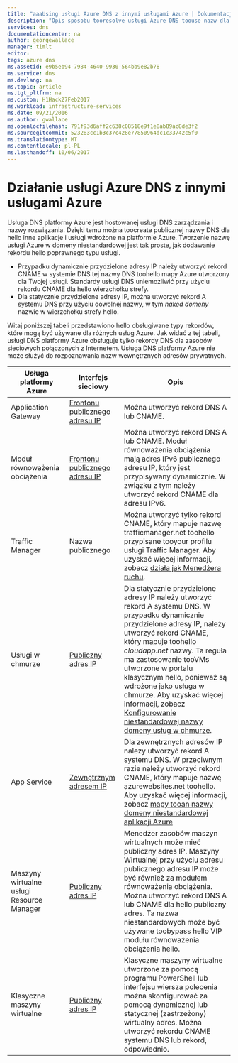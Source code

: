 ```yaml
---
title: "aaaUsing usługi Azure DNS z innymi usługami Azure | Dokumentacja firmy Microsoft"
description: "Opis sposobu tooresolve usługi Azure DNS toouse nazw dla innych usług Azure"
services: dns
documentationcenter: na
author: georgewallace
manager: timlt
editor: 
tags: azure dns
ms.assetid: e9b5eb94-7984-4640-9930-564bb9e82b78
ms.service: dns
ms.devlang: na
ms.topic: article
ms.tgt_pltfrm: na
ms.custom: H1Hack27Feb2017
ms.workload: infrastructure-services
ms.date: 09/21/2016
ms.author: gwallace
ms.openlocfilehash: 791f93d6aff2c638c08518e9f1e8ab89ac8de3f2
ms.sourcegitcommit: 523283cc1b3c37c428e77850964dc1c33742c5f0
ms.translationtype: MT
ms.contentlocale: pl-PL
ms.lasthandoff: 10/06/2017
---
```

# <a name="how-azure-dns-works-with-other-azure-services"></a>Działanie usługi Azure DNS z innymi usługami Azure

Usługa DNS platformy Azure jest hostowanej usługi DNS zarządzania i nazwy rozwiązania. Dzięki temu można toocreate publicznej nazwy DNS dla hello inne aplikacje i usługi wdrożone na platformie Azure. Tworzenie nazwę usługi Azure w domeny niestandardowej jest tak proste, jak dodawanie rekordu hello poprawnego typu usługi.

* Przypadku dynamicznie przydzielone adresy IP należy utworzyć rekord CNAME w systemie DNS tej nazwy DNS toohello mapy Azure utworzony dla Twojej usługi. Standardy usługi DNS uniemożliwić przy użyciu rekordu CNAME dla hello wierzchołku strefy.
* Dla statycznie przydzielone adresy IP, można utworzyć rekord A systemu DNS przy użyciu dowolnej nazwy, w tym *naked domeny* nazwie w wierzchołku strefy hello.

Witaj poniższej tabeli przedstawiono hello obsługiwane typy rekordów, które mogą być używane dla różnych usług Azure. Jak widać z tej tabeli, usługi DNS platformy Azure obsługuje tylko rekordy DNS dla zasobów sieciowych połączonych z Internetem. Usługa DNS platformy Azure nie może służyć do rozpoznawania nazw wewnętrznych adresów prywatnych.

| Usługa platformy Azure | Interfejs sieciowy | Opis |
| --- | --- | --- |
| Application Gateway |[Frontonu publicznego adresu IP](dns-custom-domain.md#public-ip-address) |Można utworzyć rekord DNS A lub CNAME. |
| Moduł równoważenia obciążenia |[Frontonu publicznego adresu IP](dns-custom-domain.md#public-ip-address)  |Można utworzyć rekord DNS A lub CNAME. Moduł równoważenia obciążenia mają adres IPv6 publicznego adresu IP, który jest przypisywany dynamicznie. W związku z tym należy utworzyć rekord CNAME dla adresu IPv6. |
| Traffic Manager |Nazwa publicznego |Można utworzyć tylko rekord CNAME, który mapuje nazwę trafficmanager.net toohello przypisane tooyour profilu usługi Traffic Manager. Aby uzyskać więcej informacji, zobacz [działa jak Menedżera ruchu](../traffic-manager/traffic-manager-overview.md#traffic-manager-example). |
| Usługi w chmurze |[Publiczny adres IP](dns-custom-domain.md#public-ip-address) |Dla statycznie przydzielone adresy IP należy utworzyć rekord A systemu DNS. W przypadku dynamicznie przydzielone adresy IP, należy utworzyć rekord CNAME, który mapuje toohello *cloudapp.net* nazwy. Ta reguła ma zastosowanie tooVMs utworzone w portalu klasycznym hello, ponieważ są wdrożone jako usługa w chmurze. Aby uzyskać więcej informacji, zobacz [Konfigurowanie niestandardowej nazwy domeny usług w chmurze](../cloud-services/cloud-services-custom-domain-name-portal.md). |
| App Service | [Zewnętrznym adresem IP](dns-custom-domain.md#app-service-web-apps) |Dla zewnętrznych adresów IP należy utworzyć rekord A systemu DNS. W przeciwnym razie należy utworzyć rekord CNAME, który mapuje nazwę azurewebsites.net toohello. Aby uzyskać więcej informacji, zobacz [mapy tooan nazwy domeny niestandardowej aplikacji Azure](../app-service-web/web-sites-custom-domain-name.md) |
| Maszyny wirtualne usługi Resource Manager |[Publiczny adres IP](dns-custom-domain.md#public-ip-address) |Menedżer zasobów maszyn wirtualnych może mieć publiczny adres IP. Maszyny Wirtualnej przy użyciu adresu publicznego adresu IP może być również za modułem równoważenia obciążenia. Można utworzyć rekord DNS A lub CNAME dla hello publiczny adres. Ta nazwa niestandardowych może być używane toobypass hello VIP modułu równoważenia obciążenia hello. |
| Klasyczne maszyny wirtualne |[Publiczny adres IP](dns-custom-domain.md#public-ip-address) |Klasyczne maszyny wirtualne utworzone za pomocą programu PowerShell lub interfejsu wiersza polecenia można skonfigurować za pomocą dynamicznej lub statycznej (zastrzeżony) wirtualny adres. Można utworzyć rekordu CNAME systemu DNS lub rekord, odpowiednio. |
